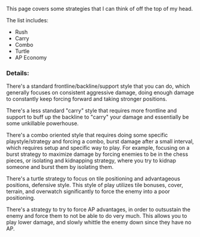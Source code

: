 This page covers some strategies that I can think of off the top of my head.

The list includes:

- Rush
- Carry
- Combo
- Turtle
- AP Economy

### Details:

There's a standard frontline/backline/support style that you can do, which generally focuses on consistent aggressive damage, doing enough damage to constantly keep forcing forward and taking stronger positions.

There's a less standard "carry" style that requires more frontline and support to buff up the backline to "carry" your damage and essentially be some unkillable powerhouse.

There's a combo oriented style that requires doing some specific playstyle/strategy and forcing a combo, burst damage after a small interval, which requires setup and specific way to play. For example, focusing on a burst strategy to maximize damage by forcing enemies to be in the chess pieces, or isolating and kidnapping strategy, where you try to kidnap someone and burst them by isolating them.

There's a turtle strategy to focus on tile positioning and advantageous positions, defensive style. This style of play utilizes tile bonuses, cover, terrain, and overwatch significantly to force the enemy into a poor positioning.

There's a strategy to try to force AP advantages, in order to outsustain the enemy and force them to not be able to do very much. This allows you to play lower damage, and slowly whittle the enemy down since they have no AP.

<br>
